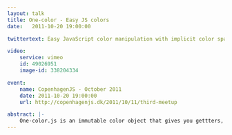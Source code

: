 ```yaml
---
layout: talk
title: One-color - Easy JS colors
date:   2011-10-20 19:00:00

twittertext: Easy JavaScript color manipulation with implicit color space conversions and a great api. One-color

video:
    service: vimeo
    id: 49026951
    image-id: 338204334

event:
    name: CopenhagenJS - October 2011
    date: 2011-10-20 19:00:00
    url: http://copenhagenjs.dk/2011/10/11/third-meetup

abstract: |-
    One-color.js is an immutable color object that gives you gettters, setters and adjustment methods for all channels in all the supported color spaces which currently are RGB, HSV, HSL and CMYK. Color space conversions are implicit. Full alpha channel support.
---
```

